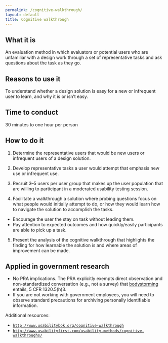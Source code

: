 ```yaml
---
permalink: /cognitive-walkthrough/
layout: default
title: Cognitive walkthrough
---
```


## What it is

An evaluation method in which evaluators or potential users who are unfamiliar with a design work through a set of representative tasks and ask questions about the task as they go.

## Reasons to use it

To understand whether a design solution is easy for a new or infrequent user to learn, and why it is or isn’t easy.

## Time to conduct

30 minutes to one hour per person

## How to do it

1. Determine the representative users that would be new users or infrequent users of a design solution.

2. Develop representative tasks a user would attempt that emphasis new use or infrequent use.

3. Recruit 3–5 users per user group that makes up the user population that are willing to participant in a moderated usability testing session.

4. Facilitate a walkthrough a solution where probing questions focus on what people would initially attempt to do, or how they would learn how to navigate the solution to accomplish the tasks.  
 - Encourage the user the stay on task without leading them.
 - Pay attention to expected outcomes and how quickly/easily participants are able to pick up a task.

5. Present the analysis of the cognitive walkthrough that highlights the finding for how learnable the solution is and where areas of improvement can be made.

## Applied in government research

-  No PRA implications. The PRA explicitly exempts direct observation and non-standardized conversation (e.g., not a survey) that [bodystorming](../bodystorming/) entails, 5 CFR 1320.5(h)3.
-  If you are not working with government employees, you will need to observe standard precautions for archiving personally identifiable information.

Additional resources:
- [`http://www.usabilitybok.org/cognitive-walkthrough`](http://www.usabilitybok.org/cognitive-walkthrough)
- [`http://www.usabilityfirst.com/usability-methods/cognitive-walkthroughs/`](http://www.usabilitybok.org/cognitive-walkthrough)

